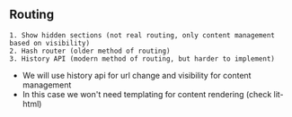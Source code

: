 ## Routing
    1. Show hidden sections (not real routing, only content management based on visibility)
    2. Hash router (older method of routing)
    3. History API (modern method of routing, but harder to implement)

* We will use history api for url change and visibility for content management
* In this case we won't need templating for content rendering (check lit-html)
